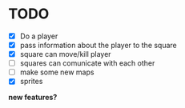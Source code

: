 # TODO

- [x] Do a player
- [x] pass information about the player to the square
- [x] square can move/kill player
- [ ] squares can comunicate with each other
- [ ] make some new maps
- [x] sprites

**new features?** 